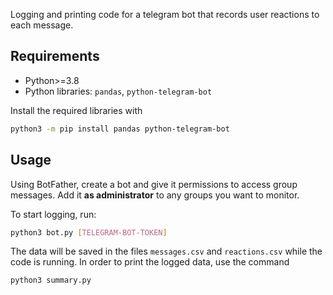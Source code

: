 Logging and printing code for a telegram bot that records user reactions to each message.

## Requirements

- Python>=3.8
- Python libraries: `pandas`, `python-telegram-bot`

Install the required libraries with

```bash
python3 -m pip install pandas python-telegram-bot
```

## Usage

Using BotFather, create a bot and give it permissions to access group messages. Add it **as administrator** to any groups you want to monitor.

To start logging, run:

```bash
python3 bot.py [TELEGRAM-BOT-TOKEN]
```

The data will be saved in the files `messages.csv` and `reactions.csv` while the code is running. In order to print the logged data, use the command

```bash
python3 summary.py
```
